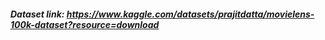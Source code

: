 
##### Dataset link: https://www.kaggle.com/datasets/prajitdatta/movielens-100k-dataset?resource=download